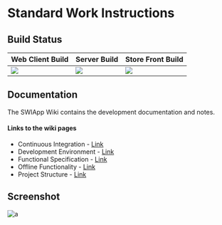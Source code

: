# Standard Work Instructions

## Build Status

| Web Client Build | Server Build | Store Front Build |
|------------------|--------------|-------------------|
| ![](http://sao.beav.com:8082/app/rest/builds/aggregated/strob:(buildType:(id:SWI_Web_ClientBuild))/statusIcon.png) | ![](http://sao.beav.com:8082/app/rest/builds/aggregated/strob:(buildType:(id:SWI_ServerBuild))/statusIcon.png) | ![](http://sao.beav.com:8082/app/rest/builds/aggregated/strob:(buildType:(id:SWI_StoreFrontBuild))/statusIcon.png) |

## Documentation

The SWIApp Wiki contains the development documentation and notes. 

#### Links to the wiki pages 

* Continuous Integration - [Link](http://github.beav.com/SAOSystems/SWIApp/wiki/Continuous-Integration)
* Development Environment - [Link](http://github.beav.com/SAOSystems/SWIApp/wiki/Development-Environment)
* Functional Specification - [Link](http://github.beav.com/SAOSystems/SWIApp/wiki/Functional-Specification)
* Offline Functionality - [Link](http://github.beav.com/SAOSystems/SWIApp/wiki/Offline-Functionality)
* Project Structure - [Link](http://github.beav.com/SAOSystems/SWIApp/wiki/Project-Structure)

## Screenshot

![a](http://github.beav.com/SAOSystems/SWIApp/blob/master/wiki/images/AppDemo.gif)
